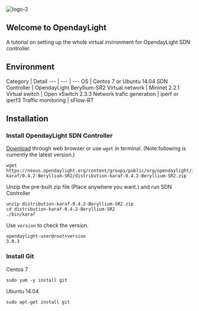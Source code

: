 ![logo-2](https://cloud.githubusercontent.com/assets/17197816/17171275/881cfd40-5422-11e6-9820-4eb7998923ff.png)

## Welcome to OpendayLight

A tutorial on setting up the whole virtual invironment for OpendayLight SDN controller.

## Environment

Category | Detail
--- | --- | ---
OS | Centos 7 or Ubuntu 14.04
SDN Controller | OpendayLight Beryllium-SR2
Virtual network | Mininet 2.2.1
Virtual switch | Open vSwitch 2.3.3
Network trafic generation | iperf or iperf3
Traffic monitoring | sFlow-RT




## Installation

### Install OpendayLight SDN Controller
[Download](https://www.opendaylight.org/downloads) through web browser or use ```wget``` in terminal. (Note:following is currently the latest version.)
```
wget https://nexus.opendaylight.org/content/groups/public/org/opendaylight/integration/distribution-karaf/0.4.2-Beryllium-SR2/distribution-karaf-0.4.2-Beryllium-SR2.zip
```
Unzip the pre-built zip file (Place anywhere you want.) and run SDN Controller
```
unzip distribution-karaf-0.4.2-Beryllium-SR2.zip
cd distribution-karaf-0.4.2-Beryllium-SR2
./bin/karaf
```
Use ```version``` to check the version.
```
opendaylight-user@root>version
3.0.3
```




### Install Git
 Centos 7
```
sudo yum -y install git
```
 Ubuntu 14.04
```
sudo apt-get install git
```

